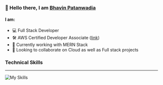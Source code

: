 
### 👋 Hello there, I am [Bhavin Patanwadia](https://www.linkedin.com/in/bhavin-patanwadia)

#### I am:
- :computer: Full Stack Developer
- :hammer_and_wrench: AWS Certified Developer Associate ([link](https://www.credly.com/badges/9c647077-5557-4d35-9333-23feff9a8c04/public_url))
- :rocket: Currently working with MERN Stack
- :handshake: Looking to collaborate on Cloud as well as Full stack projects

### Technical Skills
<hr>

![My Skills](https://skillicons.dev/icons?i=aws,react,typescript,express,mongodb,django,mysql,docker,figma,js,py,html,css)


<!--
**bhavin79/bhavin79** is a ✨ _special_ ✨ repository because its `README.md` (this file) appears on your GitHub profile.

Here are some ideas to get you started:

- 🔭 I’m currently working on ...
- 🌱 I’m currently learning ...
- 👯 I’m looking to collaborate on ...
- 🤔 I’m looking for help with ...
- 💬 Ask me about ...
- 📫 How to reach me: ...
- 😄 Pronouns: ...
- ⚡ Fun fact: ...
-->
